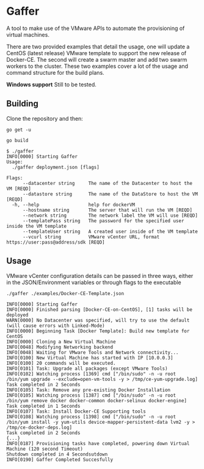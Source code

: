 # Gaffer

A tool to make use of the VMware APIs to automate the provisioning of virtual machines.

There are two provided examples that detail the usage, one will update a CentOS (latest release) VMware
template to support the new release of Docker-CE. The second will create a swarm master and add two 
swarm workers to the cluster. These two examples cover a lot of the usage and command structure for the 
build plans.

**Windows support** Still to be tested.

## Building
Clone the repository and then:

`go get -u`

`go build`

```
$ ./gaffer 
INFO[0000] Starting Gaffer                              
Usage:
  ./gaffer deployment.json [flags]

Flags:
      --datacenter string     The name of the Datacenter to host the VM [REQD]
      --datastore string      The name of the DataStore to host the VM [REQD]
  -h, --help                  help for dockerVM
      --hostname string       The server that will run the VM [REQD]
      --network string        The network label the VM will use [REQD]
      --templatePass string   The password for the specified user inside the VM template
      --templateUser string   A created user inside of the VM template
      --vcurl string          VMware vCenter URL, format https://user:pass@address/sdk [REQD]
```

## Usage

VMware vCenter configuration details can be passed in three ways, either in the JSON/Environment variables or through flags to the executable

```
./gaffer ./examples/Docker-CE-Template.json

INFO[0000] Starting Gaffer                              
INFO[0000] Finished parsing [Docker-CE-on-CentOS], [1] tasks will be deployed 
WARN[0000] No Datacenter was specified, will try to use the default (will cause errors with Linked-Mode) 
INFO[0000] Beginning Task [Docker Template]: Build new template for CentOS 
INFO[0000] Cloning a New Virtual Machine                
INFO[0048] Modifying Networking backend                 
INFO[0048] Waiting for VMware Tools and Network connectivity... 
INFO[0100] New Virtual Machine has started with IP [10.0.0.3] 
INFO[0100] 20 commands will be executed.                
INFO[0101] Task: Upgrade all packages (except VMware Tools) 
INFO[0102] Watching process [1369] cmd ["/bin/sudo" -n -u root /bin/yum upgrade --exclude=open-vm-tools -y > /tmp/ce-yum-upgrade.log] 
Task completed in 2 Seconds
INFO[0105] Task: Remove any pre-existing Docker Installation 
INFO[0105] Watching process [1387] cmd ["/bin/sudo" -n -u root /bin/yum remove docker docker-common docker-selinux docker-engine] 
Task completed in 1 Seconds
INFO[0107] Task: Install Docker-CE Supporting tools     
INFO[0108] Watching process [1398] cmd ["/bin/sudo" -n -u root /bin/yum install -y yum-utils device-mapper-persistent-data lvm2 -y > /tmp/ce-docker-deps.log] 
Task completed in 2 Seconds
{...}
INFO[0187] Provisioning tasks have completed, powering down Virtual Machine (120 second Timeout) 
Shutdown completed in 4 Secondsutdown
INFO[0190] Gaffer Completed Succesfully     

```
